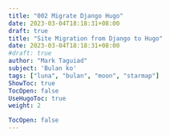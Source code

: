 ```yaml
---
title: "002 Migrate Django Hugo"
date: 2023-03-04T18:18:31+08:00
draft: true
title: "Site Migration from Django to Hugo"
date: 2023-03-04T18:18:31+08:00
#draft: true
author: "Mark Taguiad"
subject: 'Bulan ko'
tags: ["luna", "bulan", "moon", "starmap"]
ShowToc: true
TocOpen: false
UseHugoToc: true
weight: 2

TocOpen: false
---
```


